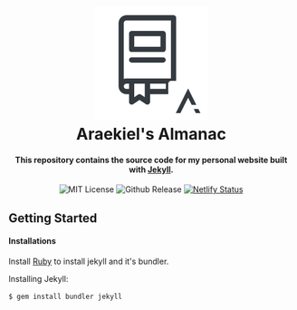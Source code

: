 <h1 align="center">
  <br>
  <a href="https://araekiel.netlify.app"><img src="https://github.com/Araekiel/araekiels-almanac/blob/master/assets/images/almanac.png" alt="Araekiel's Almanac" width="200"></a>
  <br>
  Araekiel's Almanac
  <br>
</h1>

<h4 align="center">
  This repository contains the source code for my personal website built with <a href="https://jekyllrb.com/">Jekyll</a>.
</h4>

<p align="center">
  <a><img alt="MIT License" src="https://img.shields.io/apm/l/atomic-design-ui.svg?"></a>
  <a><img alt="Github Release" src="https://img.shields.io/badge/release-v1.0-blue"></a>
  <a href="https://app.netlify.com/sites/araekiel/deploys"><img alt="Netlify Status" src="https://api.netlify.com/api/v1/badges/e55d05c3-64c6-4f9f-ac79-4b5f369879f7/deploy-status"></a>
</p>



## Getting Started

#### Installations

Install [Ruby](https://www.ruby-lang.org/en/downloads/) to install jekyll and it's bundler.

Installing Jekyll: 

```
$ gem install bundler jekyll
```
